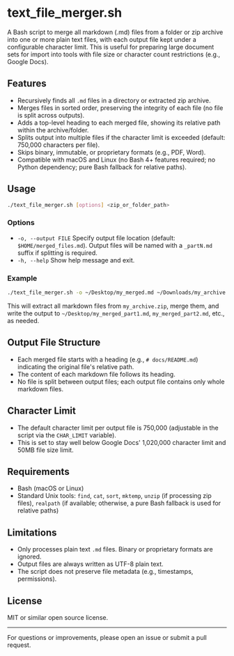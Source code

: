 # text_file_merger.sh

A Bash script to merge all markdown (.md) files from a folder or zip archive into one or more plain text files, with each output file kept under a configurable character limit. This is useful for preparing large document sets for import into tools with file size or character count restrictions (e.g., Google Docs).


## Features

- Recursively finds all `.md` files in a directory or extracted zip archive.
- Merges files in sorted order, preserving the integrity of each file (no file is split across outputs).
- Adds a top-level heading to each merged file, showing its relative path within the archive/folder.
- Splits output into multiple files if the character limit is exceeded (default: 750,000 characters per file).
- Skips binary, immutable, or proprietary formats (e.g., PDF, Word).
- Compatible with macOS and Linux (no Bash 4+ features required; no Python dependency; pure Bash fallback for relative paths).

## Usage


```sh
./text_file_merger.sh [options] <zip_or_folder_path>
```

### Options

- `-o, --output FILE`   Specify output file location (default: `$HOME/merged_files.md`). Output files will be named with a `_partN.md` suffix if splitting is required.
- `-h, --help`          Show help message and exit.

### Example


```sh
./text_file_merger.sh -o ~/Desktop/my_merged.md ~/Downloads/my_archive.zip
```

This will extract all markdown files from `my_archive.zip`, merge them, and write the output to `~/Desktop/my_merged_part1.md`, `my_merged_part2.md`, etc., as needed.

## Output File Structure

- Each merged file starts with a heading (e.g., `# docs/README.md`) indicating the original file's relative path.
- The content of each markdown file follows its heading.
- No file is split between output files; each output file contains only whole markdown files.

## Character Limit

- The default character limit per output file is 750,000 (adjustable in the script via the `CHAR_LIMIT` variable).
- This is set to stay well below Google Docs' 1,020,000 character limit and 50MB file size limit.

## Requirements

- Bash (macOS or Linux)
- Standard Unix tools: `find`, `cat`, `sort`, `mktemp`, `unzip` (if processing zip files), `realpath` (if available; otherwise, a pure Bash fallback is used for relative paths)

## Limitations

- Only processes plain text `.md` files. Binary or proprietary formats are ignored.
- Output files are always written as UTF-8 plain text.
- The script does not preserve file metadata (e.g., timestamps, permissions).

## License

MIT or similar open source license.

---

For questions or improvements, please open an issue or submit a pull request.

